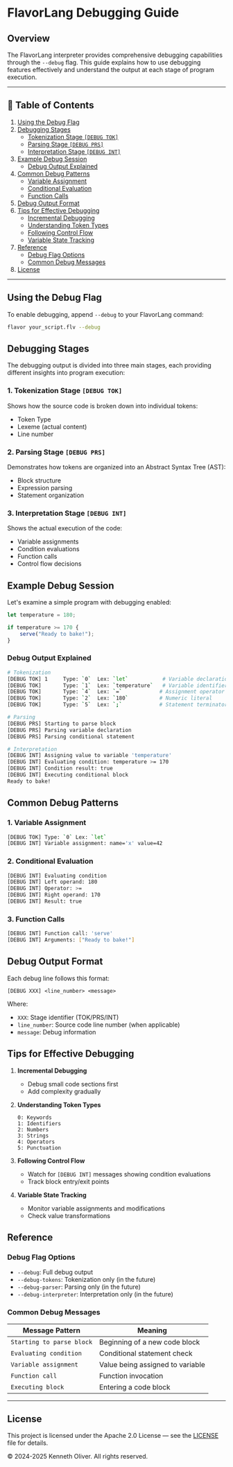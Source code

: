# FlavorLang Debugging Guide

## Overview

The FlavorLang interpreter provides comprehensive debugging capabilities through the `--debug` flag. This guide explains how to use debugging features effectively and understand the output at each stage of program execution.

---

## 📖 Table of Contents

1. [Using the Debug Flag](#using-the-debug-flag)
2. [Debugging Stages](#debugging-stages)
   - [Tokenization Stage `[DEBUG TOK]`](#1-tokenization-stage-debug-tok)
   - [Parsing Stage `[DEBUG PRS]`](#2-parsing-stage-debug-prs)
   - [Interpretation Stage `[DEBUG INT]`](#3-interpretation-stage-debug-int)
3. [Example Debug Session](#example-debug-session)
   - [Debug Output Explained](#debug-output-explained)
4. [Common Debug Patterns](#common-debug-patterns)
   - [Variable Assignment](#1-variable-assignment)
   - [Conditional Evaluation](#2-conditional-evaluation)
   - [Function Calls](#3-function-calls)
5. [Debug Output Format](#debug-output-format)
6. [Tips for Effective Debugging](#tips-for-effective-debugging)
   - [Incremental Debugging](#incremental-debugging)
   - [Understanding Token Types](#understanding-token-types)
   - [Following Control Flow](#following-control-flow)
   - [Variable State Tracking](#variable-state-tracking)
7. [Reference](#reference)
   - [Debug Flag Options](#debug-flag-options)
   - [Common Debug Messages](#common-debug-messages)
8. [License](#license)

---

## Using the Debug Flag

To enable debugging, append `--debug` to your FlavorLang command:

```bash
flavor your_script.flv --debug
```

## Debugging Stages

The debugging output is divided into three main stages, each providing different insights into program execution:

### 1. Tokenization Stage `[DEBUG TOK]`

Shows how the source code is broken down into individual tokens:

- Token Type
- Lexeme (actual content)
- Line number

### 2. Parsing Stage `[DEBUG PRS]`

Demonstrates how tokens are organized into an Abstract Syntax Tree (AST):

- Block structure
- Expression parsing
- Statement organization

### 3. Interpretation Stage `[DEBUG INT]`

Shows the actual execution of the code:

- Variable assignments
- Condition evaluations
- Function calls
- Control flow decisions

## Example Debug Session

Let's examine a simple program with debugging enabled:

```js
let temperature = 180;

if temperature >= 170 {
    serve("Ready to bake!");
}
```

### Debug Output Explained

```bash
# Tokenization
[DEBUG TOK] 1     Type: `0`  Lex: `let`           # Variable declaration keyword
[DEBUG TOK]       Type: `1`  Lex: `temperature`   # Variable identifier
[DEBUG TOK]       Type: `4`  Lex: `=`            # Assignment operator
[DEBUG TOK]       Type: `2`  Lex: `180`          # Numeric literal
[DEBUG TOK]       Type: `5`  Lex: `;`            # Statement terminator

# Parsing
[DEBUG PRS] Starting to parse block
[DEBUG PRS] Parsing variable declaration
[DEBUG PRS] Parsing conditional statement

# Interpretation
[DEBUG INT] Assigning value to variable 'temperature'
[DEBUG INT] Evaluating condition: temperature >= 170
[DEBUG INT] Condition result: true
[DEBUG INT] Executing conditional block
Ready to bake!
```

## Common Debug Patterns

### 1. Variable Assignment

```bash
[DEBUG TOK] Type: `0` Lex: `let`
[DEBUG INT] Variable assignment: name='x' value=42
```

### 2. Conditional Evaluation

```bash
[DEBUG INT] Evaluating condition
[DEBUG INT] Left operand: 180
[DEBUG INT] Operator: >=
[DEBUG INT] Right operand: 170
[DEBUG INT] Result: true
```

### 3. Function Calls

```bash
[DEBUG INT] Function call: 'serve'
[DEBUG INT] Arguments: ["Ready to bake!"]
```

## Debug Output Format

Each debug line follows this format:

```
[DEBUG XXX] <line_number> <message>
```

Where:

- `XXX`: Stage identifier (TOK/PRS/INT)
- `line_number`: Source code line number (when applicable)
- `message`: Debug information

## Tips for Effective Debugging

1. **Incremental Debugging**

   - Debug small code sections first
   - Add complexity gradually

2. **Understanding Token Types**

   ```
   0: Keywords
   1: Identifiers
   2: Numbers
   3: Strings
   4: Operators
   5: Punctuation
   ```

3. **Following Control Flow**

   - Watch for `[DEBUG INT]` messages showing condition evaluations
   - Track block entry/exit points

4. **Variable State Tracking**
   - Monitor variable assignments and modifications
   - Check value transformations

## Reference

### Debug Flag Options

- `--debug`: Full debug output
- `--debug-tokens`: Tokenization only (in the future)
- `--debug-parser`: Parsing only (in the future)
- `--debug-interpreter`: Interpretation only (in the future)

### Common Debug Messages

| Message Pattern           | Meaning                          |
| ------------------------- | -------------------------------- |
| `Starting to parse block` | Beginning of a new code block    |
| `Evaluating condition`    | Conditional statement check      |
| `Variable assignment`     | Value being assigned to variable |
| `Function call`           | Function invocation              |
| `Executing block`         | Entering a code block            |

---

## License

This project is licensed under the Apache 2.0 License &mdash; see the [LICENSE](../LICENSE) file for details.

&copy; 2024-2025 Kenneth Oliver. All rights reserved.
